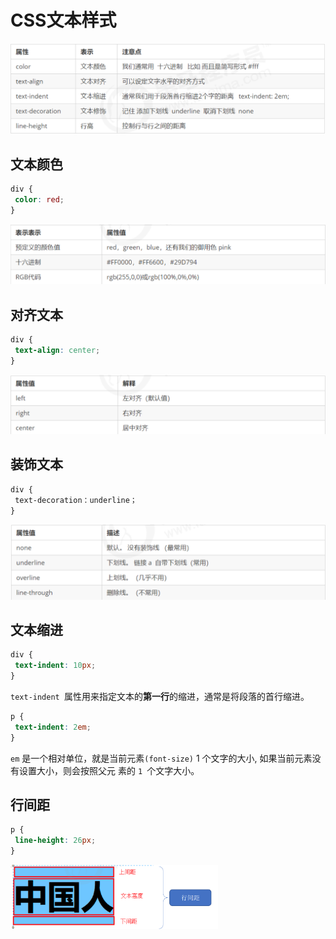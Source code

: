 # CSS文本样式

<img src="/images/image-20230623201336140.png" alt="image-20230623201336140" style="zoom:57%;" />

##  文本颜色

```css
div { 
 color: red;
}
```

<img src="/images/image-20230623201515142.png" alt="image-20230623201515142" style="zoom:67%;" />

## 对齐文本

```css
div { 
 text-align: center;
}
```

<img src="/images/image-20230623201541243.png" alt="image-20230623201541243" style="zoom:67%;" />

## 装饰文本

```css
div { 
 text-decoration：underline；
}
```

<img src="/images/image-20230623201612277.png" alt="image-20230623201612277" style="zoom:67%;" />

## 文本缩进

```css
div { 
 text-indent: 10px;
}
```

`text-indent `属性用来指定文本的**第一行**的缩进，通常是将段落的首行缩进。

```css
p { 
 text-indent: 2em;
}
```

`em` 是一个相对单位，就是当前元素`(font-size)` 1 个文字的大小, 如果当前元素没有设置大小，则会按照父元 素的 `1 `个文字大小。

## 行间距

```css
p { 
 line-height: 26px;
}
```

<img src="/images/image-20230623201817656.png" alt="image-20230623201817656" style="zoom:33%;" />
